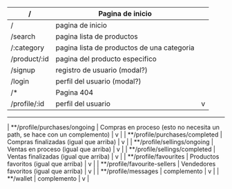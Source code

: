 | /                              | Pagina de inicio                                                          |   |
|--------------------------------|---------------------------------------------------------------------------|---|
| /                              | pagina de inicio                                                          |   |
| /search                        | pagina lista de productos                                                 |   |
| /:category                     | pagina lista de productos de una categoria                                |   |   
| /product/:id                   | pagina del producto especifico                                            |   | 
| /signup                        | registro de usuario (modal?)                                              |   |
| /login                         | perfil del usuario  (modal?)                                              |   |
| /*                             | Pagina 404                                                                |   |
| /profile/:id                   | perfil del usuario                                                        | v |
----------------------------------------
| **/profile/purchases/ongoing   | Compras en proceso (esto no necesita un path, se hace con un complemento) | v |
| **/profile/purchases/completed | Compras finalizadas (igual que arriba)                                    | v |
| **/profile/sellings/ongoing    | Ventas en proceso (igual que arriba)                                      | v |
| **/profile/sellings/completed  | Ventas finalizadas (igual que arriba)                                     | v |
| **/profile/favourites          | Productos favoritos (igual que arriba)                                    | v |
| **/profile/favourite-sellers   | Vendedores favoritos (igual que arriba)                                   | v |
| **/profile/messages            | complemento                                                               | v |
| **/wallet                      | complemento                                                               | v |

